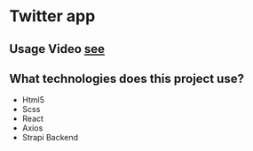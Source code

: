 # Twitter app

## Usage Video [see](https://youtu.be/B1KletWIh-E)

## What technologies does this project use?
- Html5
- Scss
- React
- Axios
- Strapi Backend
